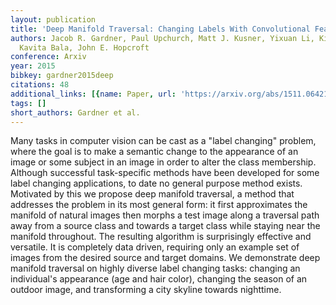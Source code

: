 ```yaml
---
layout: publication
title: 'Deep Manifold Traversal: Changing Labels With Convolutional Features'
authors: Jacob R. Gardner, Paul Upchurch, Matt J. Kusner, Yixuan Li, Kilian Q. Weinberger,
  Kavita Bala, John E. Hopcroft
conference: Arxiv
year: 2015
bibkey: gardner2015deep
citations: 48
additional_links: [{name: Paper, url: 'https://arxiv.org/abs/1511.06421'}]
tags: []
short_authors: Gardner et al.
---
```

Many tasks in computer vision can be cast as a "label changing" problem,
where the goal is to make a semantic change to the appearance of an image or
some subject in an image in order to alter the class membership. Although
successful task-specific methods have been developed for some label changing
applications, to date no general purpose method exists. Motivated by this we
propose deep manifold traversal, a method that addresses the problem in its
most general form: it first approximates the manifold of natural images then
morphs a test image along a traversal path away from a source class and towards
a target class while staying near the manifold throughout. The resulting
algorithm is surprisingly effective and versatile. It is completely data
driven, requiring only an example set of images from the desired source and
target domains. We demonstrate deep manifold traversal on highly diverse label
changing tasks: changing an individual's appearance (age and hair color),
changing the season of an outdoor image, and transforming a city skyline
towards nighttime.